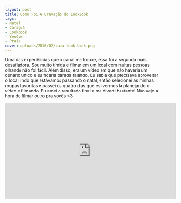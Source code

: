 ```yaml
---
layout: post
title: Como Foi A Gravação do LookBook
tags:
- Natal
- Caraguá
- Lookbook
- YouCom
- Praia
cover: uploads/2016/02/capa-look-book.png
---
```


Uma das experiências que o canal me trouxe, essa foi a segunda mais desafiadora. Sou muito tímida e filmar em um local com muitas pessoas olhando não foi fácil. Além disso, era um vídeo em que não haveria um cenário único e eu ficaria parada falando. Eu sabia que precisava aproveitar o local lindo que estávamos passando o natal, então selecionei as minhas roupas favoritas e passei os quatro dias que estivermos lá planejando o vídeo e filmando. Eu amei o resultado final e me diverti bastante! Não vejo a hora de filmar outro pra vocês <3

<iframe width="560" height="315" src="https://www.youtube.com/embed/KOq1fULUy30" frameborder="0" allowfullscreen></iframe>
